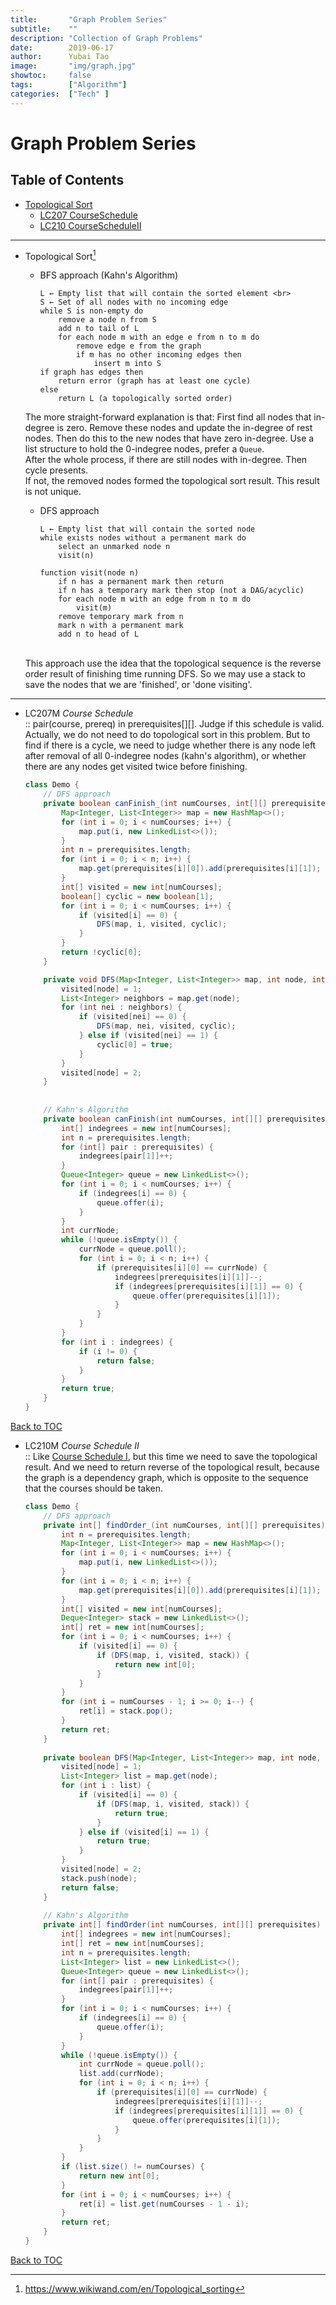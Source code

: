 ```yaml
---
title:       "Graph Problem Series"
subtitle:    ""
description: "Collection of Graph Problems"
date:        2019-06-17
author:      Yubai Tao
image:       "img/graph.jpg"
showtoc:     false
tags:        ["Algorithm"]
categories:  ["Tech" ]
---
```

# Graph Problem Series

## Table of Contents <a name="toc"></a>
* [Topological Sort](#TopologicalSort)
  * [LC207 CourseSchedule](#207)
  * [LC210 CourseScheduleII](#210)


---
* Topological Sort[^1]
  * BFS approach (Kahn's Algorithm)
      ```
      L ← Empty list that will contain the sorted element <br>
      S ← Set of all nodes with no incoming edge
      while S is non-empty do
          remove a node n from S
          add n to tail of L
          for each node m with an edge e from n to m do
              remove edge e from the graph
              if m has no other incoming edges then
                  insert m into S
      if graph has edges then
          return error (graph has at least one cycle)
      else
          return L (a topologically sorted order)
      ```
  
  The more straight-forward explanation is that: 
  First find all nodes that in-degree is zero.
  Remove these nodes and update the in-degree of rest nodes.
  Then do this to the new nodes that have zero in-degree.
  Use a list structure to hold the 0-indegree nodes, 
  prefer a `Queue`.
  <br> After the whole process, 
  if there are still nodes with in-degree. 
  Then cycle presents.
  <br> If not, the removed nodes formed the topological sort result.
  This result is not unique. 
  * DFS approach
      ```
      L ← Empty list that will contain the sorted node
      while exists nodes without a permanent mark do
          select an unmarked node n
          visit(n)
          
      function visit(node n)
          if n has a permanent mark then return
          if n has a temporary mark then stop (not a DAG/acyclic)
          for each node m with an edge from n to m do
              visit(m)
          remove temporary mark from n
          mark n with a permanent mark
          add n to head of L
      ```
  <br> This approach use the idea that the topological sequence 
  is the reverse order result of finishing time running DFS.
  So we may use a stack to save the nodes that we are 
  'finished', or 'done visiting'. 

---
* LC207M *Course Schedule* <a name="207"></a>
<br> :: pair(course, prereq) in prerequisites[][].
Judge if this schedule is valid.
<br> Actually, we do not need to do topological sort 
in this problem. But to find if there is a cycle, 
we need to judge whether there is any node left after removal
of all 0-indegree nodes (kahn's algorithm), 
or whether there are any nodes get visited twice before
finishing.
    ```java
    class Demo {
        // DFS approach
        private boolean canFinish_(int numCourses, int[][] prerequisites) {
            Map<Integer, List<Integer>> map = new HashMap<>();
            for (int i = 0; i < numCourses; i++) {
                map.put(i, new LinkedList<>());
            }
            int n = prerequisites.length;
            for (int i = 0; i < n; i++) {
                map.get(prerequisites[i][0]).add(prerequisites[i][1]);
            }
            int[] visited = new int[numCourses];
            boolean[] cyclic = new boolean[1];
            for (int i = 0; i < numCourses; i++) {
                if (visited[i] == 0) {
                    DFS(map, i, visited, cyclic);
                }
            }
            return !cyclic[0];
        }
    
        private void DFS(Map<Integer, List<Integer>> map, int node, int[] visited, boolean[] cyclic) {
            visited[node] = 1;
            List<Integer> neighbors = map.get(node);
            for (int nei : neighbors) {
                if (visited[nei] == 0) {
                    DFS(map, nei, visited, cyclic);
                } else if (visited[nei] == 1) {
                    cyclic[0] = true;
                }
            }
            visited[node] = 2;
        }
        
        
        // Kahn's Algorithm
        private boolean canFinish(int numCourses, int[][] prerequisites) {
            int[] indegrees = new int[numCourses];
            int n = prerequisites.length;
            for (int[] pair : prerequisites) {
                indegrees[pair[1]]++;
            }
            Queue<Integer> queue = new LinkedList<>();
            for (int i = 0; i < numCourses; i++) {
                if (indegrees[i] == 0) {
                    queue.offer(i);
                }
            }
            int currNode;
            while (!queue.isEmpty()) {
                currNode = queue.poll();
                for (int i = 0; i < n; i++) {
                    if (prerequisites[i][0] == currNode) {
                        indegrees[prerequisites[i][1]]--;
                        if (indegrees[prerequisites[i][1]] == 0) {
                            queue.offer(prerequisites[i][1]);
                        }
                    }
                }
            }
            for (int i : indegrees) {
                if (i != 0) {
                    return false;
                }
            }
            return true;
        }
    }
    ```
[Back to TOC](#toc)


* LC210M *Course Schedule II* <a name="210"></a>
<br> :: Like [Course Schedule I](#207), 
but this time we need to save the topological result.
And we need to return reverse of the topological result, because the
graph is a dependency graph, which is opposite to the sequence that
the courses should be taken.
    ```java
    class Demo {
        // DFS approach
        private int[] findOrder_(int numCourses, int[][] prerequisites) {
            int n = prerequisites.length;
            Map<Integer, List<Integer>> map = new HashMap<>();
            for (int i = 0; i < numCourses; i++) {
                map.put(i, new LinkedList<>());
            }
            for (int i = 0; i < n; i++) {
                map.get(prerequisites[i][0]).add(prerequisites[i][1]);
            }
            int[] visited = new int[numCourses];
            Deque<Integer> stack = new LinkedList<>();
            int[] ret = new int[numCourses];
            for (int i = 0; i < numCourses; i++) {
                if (visited[i] == 0) {
                    if (DFS(map, i, visited, stack)) {
                        return new int[0];
                    }
                }
            }
            for (int i = numCourses - 1; i >= 0; i--) {
                ret[i] = stack.pop();
            }
            return ret;
        }
        
        private boolean DFS(Map<Integer, List<Integer>> map, int node, int[] visited, Deque<Integer> stack) {
            visited[node] = 1;
            List<Integer> list = map.get(node);
            for (int i : list) {
                if (visited[i] == 0) {
                    if (DFS(map, i, visited, stack)) {
                        return true;
                    }
                } else if (visited[i] == 1) {
                    return true;
                }
            }
            visited[node] = 2;
            stack.push(node);
            return false;
        }
        
        // Kahn's Algorithm
        private int[] findOrder(int numCourses, int[][] prerequisites) {
            int[] indegrees = new int[numCourses];
            int[] ret = new int[numCourses];
            int n = prerequisites.length;
            List<Integer> list = new LinkedList<>();
            Queue<Integer> queue = new LinkedList<>();
            for (int[] pair : prerequisites) {
                indegrees[pair[1]]++;
            }
            for (int i = 0; i < numCourses; i++) {
                if (indegrees[i] == 0) {
                    queue.offer(i);
                }
            }
            while (!queue.isEmpty()) {
                int currNode = queue.poll();
                list.add(currNode);
                for (int i = 0; i < n; i++) {
                    if (prerequisites[i][0] == currNode) {
                        indegrees[prerequisites[i][1]]--;
                        if (indegrees[prerequisites[i][1]] == 0) {
                            queue.offer(prerequisites[i][1]);
                        }
                    }
                }
            }
            if (list.size() != numCourses) {
                return new int[0];
            }
            for (int i = 0; i < numCourses; i++) {
                ret[i] = list.get(numCourses - 1 - i);
            }
            return ret;
        }
    }
    ```
[Back to TOC](#toc)



[^1]: https://www.wikiwand.com/en/Topological_sorting